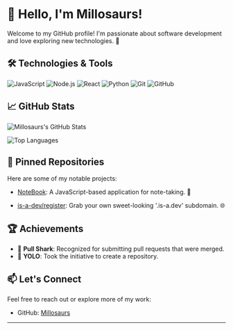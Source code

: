 # 👋 Hello, I'm Millosaurs!

Welcome to my GitHub profile! I'm passionate about software development and love exploring new technologies. 🚀

## 🛠️ Technologies & Tools

![JavaScript](https://img.shields.io/badge/-JavaScript-F7DF1E?logo=javascript&logoColor=black&style=flat)
![Node.js](https://img.shields.io/badge/-Node.js-339933?logo=node.js&logoColor=white&style=flat)
![React](https://img.shields.io/badge/-React-61DAFB?logo=react&logoColor=black&style=flat)
![Python](https://img.shields.io/badge/-Python-3776AB?logo=python&logoColor=white&style=flat)
![Git](https://img.shields.io/badge/-Git-F05032?logo=git&logoColor=white&style=flat)
![GitHub](https://img.shields.io/badge/-GitHub-181717?logo=github&logoColor=white&style=flat)

## 📈 GitHub Stats

![Millosaurs's GitHub Stats](https://github-readme-stats.vercel.app/api?username=Millosaurs&show_icons=true&theme=radical)

![Top Languages](https://github-readme-stats.vercel.app/api/top-langs/?username=Millosaurs&layout=compact&theme=radical)

## 📌 Pinned Repositories

Here are some of my notable projects:

- [NoteBook](https://github.com/Millosaurs/NoteBook): A JavaScript-based application for note-taking. 📝

- [is-a-dev/register](https://github.com/Millosaurs/is-a-dev/register): Grab your own sweet-looking '.is-a.dev' subdomain. 🌐

## 🏆 Achievements

- 🦈 **Pull Shark**: Recognized for submitting pull requests that were merged.  
- 🎯 **YOLO**: Took the initiative to create a repository.  

## 📫 Let's Connect

Feel free to reach out or explore more of my work:

- GitHub: [Millosaurs](https://github.com/Millosaurs)

---

